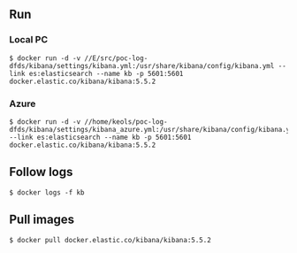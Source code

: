 ## Run

### Local PC

```
$ docker run -d -v //E/src/poc-log-dfds/kibana/settings/kibana.yml:/usr/share/kibana/config/kibana.yml --link es:elasticsearch --name kb -p 5601:5601 docker.elastic.co/kibana/kibana:5.5.2
```

### Azure

```
$ docker run -d -v //home/keols/poc-log-dfds/kibana/settings/kibana_azure.yml:/usr/share/kibana/config/kibana.yml --link es:elasticsearch --name kb -p 5601:5601 docker.elastic.co/kibana/kibana:5.5.2
```

## Follow logs

```
$ docker logs -f kb
```

## Pull images

```
$ docker pull docker.elastic.co/kibana/kibana:5.5.2
```
